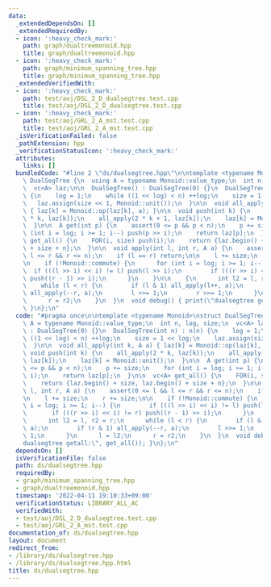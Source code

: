 ```yaml
---
data:
  _extendedDependsOn: []
  _extendedRequiredBy:
  - icon: ':heavy_check_mark:'
    path: graph/dualtreemonoid.hpp
    title: graph/dualtreemonoid.hpp
  - icon: ':heavy_check_mark:'
    path: graph/minimum_spanning_tree.hpp
    title: graph/minimum_spanning_tree.hpp
  _extendedVerifiedWith:
  - icon: ':heavy_check_mark:'
    path: test/aoj/DSL_2_D_dualsegtree.test.cpp
    title: test/aoj/DSL_2_D_dualsegtree.test.cpp
  - icon: ':heavy_check_mark:'
    path: test/aoj/GRL_2_A_mst.test.cpp
    title: test/aoj/GRL_2_A_mst.test.cpp
  _isVerificationFailed: false
  _pathExtension: hpp
  _verificationStatusIcon: ':heavy_check_mark:'
  attributes:
    links: []
  bundledCode: "#line 2 \"ds/dualsegtree.hpp\"\n\ntemplate <typename Monoid>\nstruct\
    \ DualSegTree {\n  using A = typename Monoid::value_type;\n  int n, log, size;\n\
    \  vc<A> laz;\n\n  DualSegTree() : DualSegTree(0) {}\n  DualSegTree(int n) : n(n)\
    \ {\n    log = 1;\n    while ((1 << log) < n) ++log;\n    size = 1 << log;\n \
    \   laz.assign(size << 1, Monoid::unit());\n  }\n\n  void all_apply(int k, A a)\
    \ { laz[k] = Monoid::op(laz[k], a); }\n\n  void push(int k) {\n    all_apply(2\
    \ * k, laz[k]);\n    all_apply(2 * k + 1, laz[k]);\n    laz[k] = Monoid::unit();\n\
    \  }\n\n  A get(int p) {\n    assert(0 <= p && p < n);\n    p += size;\n    for\
    \ (int i = log; i >= 1; i--) push(p >> i);\n    return laz[p];\n  }\n\n  vc<A>\
    \ get_all() {\n    FOR(i, size) push(i);\n    return {laz.begin() + size, laz.begin()\
    \ + size + n};\n  }\n\n  void apply(int l, int r, A a) {\n    assert(0 <= l &&\
    \ l <= r && r <= n);\n    if (l == r) return;\n\n    l += size;\n    r += size;\n\
    \n    if (!Monoid::commute) {\n      for (int i = log; i >= 1; i--) {\n      \
    \  if (((l >> i) << i) != l) push(l >> i);\n        if (((r >> i) << i) != r)\
    \ push((r - 1) >> i);\n      }\n    }\n\n    {\n      int l2 = l, r2 = r;\n  \
    \    while (l < r) {\n        if (l & 1) all_apply(l++, a);\n        if (r & 1)\
    \ all_apply(--r, a);\n        l >>= 1;\n        r >>= 1;\n      }\n      l = l2;\n\
    \      r = r2;\n    }\n  }\n  void debug() { print(\"dualsegtree getall:\", get_all());\
    \ }\n};\n"
  code: "#pragma once\n\ntemplate <typename Monoid>\nstruct DualSegTree {\n  using\
    \ A = typename Monoid::value_type;\n  int n, log, size;\n  vc<A> laz;\n\n  DualSegTree()\
    \ : DualSegTree(0) {}\n  DualSegTree(int n) : n(n) {\n    log = 1;\n    while\
    \ ((1 << log) < n) ++log;\n    size = 1 << log;\n    laz.assign(size << 1, Monoid::unit());\n\
    \  }\n\n  void all_apply(int k, A a) { laz[k] = Monoid::op(laz[k], a); }\n\n \
    \ void push(int k) {\n    all_apply(2 * k, laz[k]);\n    all_apply(2 * k + 1,\
    \ laz[k]);\n    laz[k] = Monoid::unit();\n  }\n\n  A get(int p) {\n    assert(0\
    \ <= p && p < n);\n    p += size;\n    for (int i = log; i >= 1; i--) push(p >>\
    \ i);\n    return laz[p];\n  }\n\n  vc<A> get_all() {\n    FOR(i, size) push(i);\n\
    \    return {laz.begin() + size, laz.begin() + size + n};\n  }\n\n  void apply(int\
    \ l, int r, A a) {\n    assert(0 <= l && l <= r && r <= n);\n    if (l == r) return;\n\
    \n    l += size;\n    r += size;\n\n    if (!Monoid::commute) {\n      for (int\
    \ i = log; i >= 1; i--) {\n        if (((l >> i) << i) != l) push(l >> i);\n \
    \       if (((r >> i) << i) != r) push((r - 1) >> i);\n      }\n    }\n\n    {\n\
    \      int l2 = l, r2 = r;\n      while (l < r) {\n        if (l & 1) all_apply(l++,\
    \ a);\n        if (r & 1) all_apply(--r, a);\n        l >>= 1;\n        r >>=\
    \ 1;\n      }\n      l = l2;\n      r = r2;\n    }\n  }\n  void debug() { print(\"\
    dualsegtree getall:\", get_all()); }\n};\n"
  dependsOn: []
  isVerificationFile: false
  path: ds/dualsegtree.hpp
  requiredBy:
  - graph/minimum_spanning_tree.hpp
  - graph/dualtreemonoid.hpp
  timestamp: '2022-04-11 19:10:33+09:00'
  verificationStatus: LIBRARY_ALL_AC
  verifiedWith:
  - test/aoj/DSL_2_D_dualsegtree.test.cpp
  - test/aoj/GRL_2_A_mst.test.cpp
documentation_of: ds/dualsegtree.hpp
layout: document
redirect_from:
- /library/ds/dualsegtree.hpp
- /library/ds/dualsegtree.hpp.html
title: ds/dualsegtree.hpp
---
```

